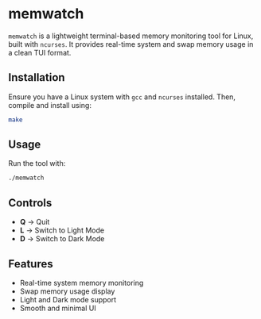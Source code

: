 # memwatch

`memwatch` is a lightweight terminal-based memory monitoring tool for Linux, built with `ncurses`. It provides real-time system and swap memory usage in a clean TUI format.

## Installation

Ensure you have a Linux system with `gcc` and `ncurses` installed. Then, compile and install using:

```sh
make
```

## Usage

Run the tool with:

```sh
./memwatch
```

## Controls

- **Q** → Quit  
- **L** → Switch to Light Mode  
- **D** → Switch to Dark Mode  

## Features

- Real-time system memory monitoring  
- Swap memory usage display  
- Light and Dark mode support  
- Smooth and minimal UI
